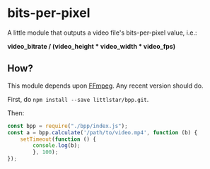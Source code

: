 # bits-per-pixel

A little module that outputs a video file's bits-per-pixel value, i.e.:

**video_bitrate / (video_height * video_width * video_fps)**

## How?

This module depends upon [FFmpeg](https://www.ffmpeg.org "FFmpeg Project Homepage"). Any recent version should do.

First, do `npm install --save littlstar/bpp.git`.

Then:

```javascript
const bpp = require("./bpp/index.js");
const a = bpp.calculate('/path/to/video.mp4', function (b) {
    setTimeout(function () {
        console.log(b);
        }, 100);
});
```
